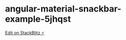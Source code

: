 # angular-material-snackbar-example-5jhqst

[Edit on StackBlitz ⚡️](https://stackblitz.com/edit/angular-material-snackbar-example-5jhqst)